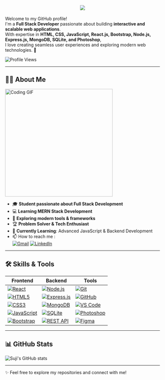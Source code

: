 <h1 align="center">
 <img src="https://readme-typing-svg.herokuapp.com?font=Fira+Code&weight=600&size=28&pause=1000&color=2E7CFFA8&vCenter=true&width=435&lines=Hello%2C+%F0%9F%91%8B+I'm+Suji!+">
</h1>

Welcome to my GitHub profile!  
I'm a **Full Stack Developer** passionate about building **interactive and scalable web applications**.  
With expertise in **HTML, CSS, JavaScript, React.js, Bootstrap, Node.js, Express.js, MongoDB, SQLite, and Photoshop**,  
I love creating seamless user experiences and exploring modern web technologies. 🚀  

![Profile Views](https://komarev.com/ghpvc/?username=your-github-username&color=blueviolet)

---

## 👨‍🎓 About Me  

<img src="https://i.pinimg.com/originals/47/f0/34/47f0342cec72b800463bf003eac1257e.gif" width="350px" alt="Coding GIF">

- 🎓 **Student passionate about Full Stack Development**  
- 💻 **Learning MERN Stack Development**  
- 🚀 **Exploring modern tools & frameworks**  
- 🏆 **Problem Solver & Tech Enthusiast**  
- 📖 **Currently Learning**: Advanced JavaScript & Backend Development  
- 📫 How to reach me : <br>
  [![Gmail](https://img.shields.io/badge/Gmail-D14836?style=for-the-badge&logo=gmail&logoColor=white)](mailto:yourmail@gmail.com) 
  [![LinkedIn](https://img.shields.io/badge/LinkedIn-0077B5?style=for-the-badge&logo=linkedin&logoColor=white)](your-linkedin-link)

---

## 🛠️ Skills & Tools  

| **Frontend** | **Backend** | **Tools** |
|--------------|-------------|-----------|
| [![React](https://img.shields.io/badge/React-20232A?style=for-the-badge&logo=react&logoColor=61DAFB)](https://react.dev/) | [![Node.js](https://img.shields.io/badge/Node.js-339933?style=for-the-badge&logo=node.js&logoColor=white)](https://nodejs.org/) | [![Git](https://img.shields.io/badge/Git-F05032?style=for-the-badge&logo=git&logoColor=white)](https://git-scm.com/) |
| [![HTML5](https://img.shields.io/badge/HTML5-E34F26?style=for-the-badge&logo=html5&logoColor=white)](https://developer.mozilla.org/en-US/docs/Web/Guide/HTML/HTML5) | [![Express.js](https://img.shields.io/badge/Express.js-000000?style=for-the-badge&logo=express&logoColor=white)](https://expressjs.com/) | [![GitHub](https://img.shields.io/badge/GitHub-100000?style=for-the-badge&logo=github&logoColor=white)](https://github.com/) |
| [![CSS3](https://img.shields.io/badge/CSS3-1572B6?style=for-the-badge&logo=css3&logoColor=white)](https://developer.mozilla.org/en-US/docs/Web/CSS) | [![MongoDB](https://img.shields.io/badge/MongoDB-47A248?style=for-the-badge&logo=mongodb&logoColor=white)](https://www.mongodb.com/) | [![VS Code](https://img.shields.io/badge/VS_Code-007ACC?style=for-the-badge&logo=visual-studio-code&logoColor=white)](https://code.visualstudio.com/) |
| [![JavaScript](https://img.shields.io/badge/JavaScript-F7DF1E?style=for-the-badge&logo=javascript&logoColor=black)](https://developer.mozilla.org/en-US/docs/Web/JavaScript) | [![SQLite](https://img.shields.io/badge/SQLite-07405E?style=for-the-badge&logo=sqlite&logoColor=white)](https://www.sqlite.org/) | [![Photoshop](https://img.shields.io/badge/Adobe_Photoshop-31A8FF?style=for-the-badge&logo=adobe-photoshop&logoColor=white)](https://www.adobe.com/products/photoshop.html) |
| [![Bootstrap](https://img.shields.io/badge/Bootstrap-7952B3?style=for-the-badge&logo=bootstrap&logoColor=white)](https://getbootstrap.com/) | [![REST API](https://img.shields.io/badge/REST_API-FF6C37?style=for-the-badge&logo=rest&logoColor=white)](https://www.restapitutorial.com/) | [![Figma](https://img.shields.io/badge/Figma-F24E1E?style=for-the-badge&logo=figma&logoColor=white)](https://www.figma.com/) |

---

## 📊 GitHub Stats  

![Suji's GitHub stats](https://github-readme-stats.vercel.app/api?username=your-github-username&theme=green&show_icons=true&&hide=issues,contribs)

---

✨ Feel free to explore my repositories and connect with me!
